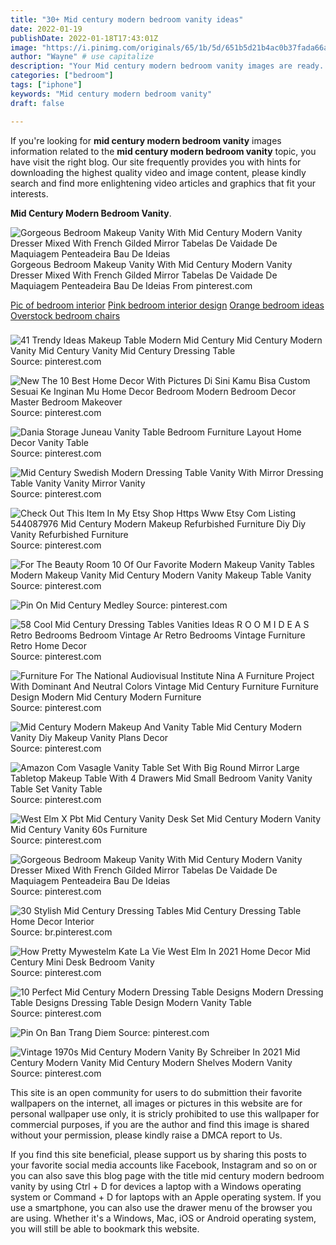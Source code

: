 ```yaml
---
title: "30+ Mid century modern bedroom vanity ideas"
date: 2022-01-19
publishDate: 2022-01-18T17:43:01Z
image: "https://i.pinimg.com/originals/65/1b/5d/651b5d21b4ac0b37fada66a95bb4c089.jpg"
author: "Wayne" # use capitalize
description: "Your Mid century modern bedroom vanity images are ready. Mid century modern bedroom vanity are a topic that is being searched for and liked by netizens now. You can Find and Download the Mid century modern bedroom vanity files here. Get all royalty-free photos."
categories: ["bedroom"]
tags: ["iphone"]
keywords: "Mid century modern bedroom vanity"
draft: false

---
```


If you're looking for **mid century modern bedroom vanity** images information related to the **mid century modern bedroom vanity** topic, you have visit the right  blog.  Our site frequently  provides you with  hints  for downloading  the highest  quality video and image  content, please kindly search and find more enlightening video articles and graphics  that fit your interests.

**Mid Century Modern Bedroom Vanity**. 

![Gorgeous Bedroom Makeup Vanity With Mid Century Modern Vanity Dresser Mixed With French Gilded Mirror Tabelas De Vaidade De Maquiagem Penteadeira Bau De Ideias](https://i.pinimg.com/564x/e2/b9/7c/e2b97ce836e5c60219cf821f70b5f02a.jpg "Gorgeous Bedroom Makeup Vanity With Mid Century Modern Vanity Dresser Mixed With French Gilded Mirror Tabelas De Vaidade De Maquiagem Penteadeira Bau De Ideias")
Gorgeous Bedroom Makeup Vanity With Mid Century Modern Vanity Dresser Mixed With French Gilded Mirror Tabelas De Vaidade De Maquiagem Penteadeira Bau De Ideias From pinterest.com

[Pic of bedroom interior](/pic-of-bedroom-interior/)
[Pink bedroom interior design](/pink-bedroom-interior-design/)
[Orange bedroom ideas](/orange-bedroom-ideas/)
[Overstock bedroom chairs](/overstock-bedroom-chairs/)



### 

 


![41 Trendy Ideas Makeup Table Modern Mid Century Mid Century Modern Vanity Mid Century Vanity Mid Century Dressing Table](https://i.pinimg.com/474x/3e/f7/68/3ef7685125e9fcb4124404a08471e072.jpg "41 Trendy Ideas Makeup Table Modern Mid Century Mid Century Modern Vanity Mid Century Vanity Mid Century Dressing Table")
Source: pinterest.com

 

![New The 10 Best Home Decor With Pictures Di Sini Kamu Bisa Custom Sesuai Ke Inginan Mu Home Decor Bedroom Modern Bedroom Decor Master Bedroom Makeover](https://i.pinimg.com/736x/b0/f4/8b/b0f48bb5b3ed92742906a0729df7a468.jpg "New The 10 Best Home Decor With Pictures Di Sini Kamu Bisa Custom Sesuai Ke Inginan Mu Home Decor Bedroom Modern Bedroom Decor Master Bedroom Makeover")
Source: pinterest.com

 

![Dania Storage Juneau Vanity Table Bedroom Furniture Layout Home Decor Vanity Table](https://i.pinimg.com/originals/75/4c/62/754c6247ffce45e8d59fd1bd8563357b.jpg "Dania Storage Juneau Vanity Table Bedroom Furniture Layout Home Decor Vanity Table")
Source: pinterest.com

 

![Mid Century Swedish Modern Dressing Table Vanity With Mirror Dressing Table Vanity Vanity Mirror Vanity](https://i.pinimg.com/736x/37/ab/64/37ab64bdb48811dd6ad04a224fa9d670--dressing-table-vanity-vanity-tables.jpg "Mid Century Swedish Modern Dressing Table Vanity With Mirror Dressing Table Vanity Vanity Mirror Vanity")
Source: pinterest.com

 

![Check Out This Item In My Etsy Shop Https Www Etsy Com Listing 544087976 Mid Century Modern Makeup Refurbished Furniture Diy Diy Vanity Refurbished Furniture](https://i.pinimg.com/736x/84/19/1d/84191d7cb423bbcc2bae775d08664e9f.jpg "Check Out This Item In My Etsy Shop Https Www Etsy Com Listing 544087976 Mid Century Modern Makeup Refurbished Furniture Diy Diy Vanity Refurbished Furniture")
Source: pinterest.com

 

![For The Beauty Room 10 Of Our Favorite Modern Makeup Vanity Tables Modern Makeup Vanity Mid Century Modern Vanity Makeup Table Vanity](https://i.pinimg.com/736x/4c/44/11/4c441138aae1a71f4a1910ef73779a77--modern-makeup-vanity-modern-vanity-table.jpg "For The Beauty Room 10 Of Our Favorite Modern Makeup Vanity Tables Modern Makeup Vanity Mid Century Modern Vanity Makeup Table Vanity")
Source: pinterest.com

 

![Pin On Mid Century Medley](https://i.pinimg.com/474x/dc/19/84/dc198461f4bc7f55ff029a82a88192c1.jpg "Pin On Mid Century Medley")
Source: pinterest.com

 

![58 Cool Mid Century Dressing Tables Vanities Ideas R O O M I D E A S Retro Bedrooms Bedroom Vintage Ar Retro Bedrooms Vintage Furniture Retro Home Decor](https://i.pinimg.com/736x/b2/c3/25/b2c3257ae341aa672d1f9ca8b25ee087.jpg "58 Cool Mid Century Dressing Tables Vanities Ideas R O O M I D E A S Retro Bedrooms Bedroom Vintage Ar Retro Bedrooms Vintage Furniture Retro Home Decor")
Source: pinterest.com

 

![Furniture For The National Audiovisual Institute Nina A Furniture Project With Dominant And Neutral Colors Vintage Mid Century Furniture Furniture Design Modern Mid Century Modern Furniture](https://i.pinimg.com/originals/05/72/21/057221b8be41b2f8d99e8d6b3f085099.jpg "Furniture For The National Audiovisual Institute Nina A Furniture Project With Dominant And Neutral Colors Vintage Mid Century Furniture Furniture Design Modern Mid Century Modern Furniture")
Source: pinterest.com

 

![Mid Century Modern Makeup And Vanity Table Mid Century Modern Vanity Diy Makeup Vanity Plans Decor](https://i.pinimg.com/736x/a0/f3/c9/a0f3c9a1019810ceb048716bb3264c18.jpg "Mid Century Modern Makeup And Vanity Table Mid Century Modern Vanity Diy Makeup Vanity Plans Decor")
Source: pinterest.com

 

![Amazon Com Vasagle Vanity Table Set With Big Round Mirror Large Tabletop Makeup Table With 4 Drawers Mid Small Bedroom Vanity Vanity Table Set Vanity Table](https://i.pinimg.com/originals/7b/f4/eb/7bf4ebc53e001c8d3be487b01cbf7cc0.jpg "Amazon Com Vasagle Vanity Table Set With Big Round Mirror Large Tabletop Makeup Table With 4 Drawers Mid Small Bedroom Vanity Vanity Table Set Vanity Table")
Source: pinterest.com

 

![West Elm X Pbt Mid Century Vanity Desk Set Mid Century Modern Vanity Mid Century Vanity 60s Furniture](https://i.pinimg.com/736x/b6/71/9a/b6719aeb183c48a4bcd966552f616fd5.jpg "West Elm X Pbt Mid Century Vanity Desk Set Mid Century Modern Vanity Mid Century Vanity 60s Furniture")
Source: pinterest.com

 

![Gorgeous Bedroom Makeup Vanity With Mid Century Modern Vanity Dresser Mixed With French Gilded Mirror Tabelas De Vaidade De Maquiagem Penteadeira Bau De Ideias](https://i.pinimg.com/564x/e2/b9/7c/e2b97ce836e5c60219cf821f70b5f02a.jpg "Gorgeous Bedroom Makeup Vanity With Mid Century Modern Vanity Dresser Mixed With French Gilded Mirror Tabelas De Vaidade De Maquiagem Penteadeira Bau De Ideias")
Source: pinterest.com

 

![30 Stylish Mid Century Dressing Tables Mid Century Dressing Table Home Decor Interior](https://i.pinimg.com/originals/02/50/bb/0250bb5b0d3cd3d72843e51b175d4389.jpg "30 Stylish Mid Century Dressing Tables Mid Century Dressing Table Home Decor Interior")
Source: br.pinterest.com

 

![How Pretty Mywestelm Kate La Vie West Elm In 2021 Home Decor Mid Century Mini Desk Bedroom Vanity](https://i.pinimg.com/originals/bd/ac/10/bdac10a26d65e466610e78b46910efd4.jpg "How Pretty Mywestelm Kate La Vie West Elm In 2021 Home Decor Mid Century Mini Desk Bedroom Vanity")
Source: pinterest.com

 

![10 Perfect Mid Century Modern Dressing Table Designs Modern Dressing Table Designs Dressing Table Design Modern Vanity Table](https://i.pinimg.com/originals/89/65/3c/89653ca7f2f21f8763e805ce3783329a.jpg "10 Perfect Mid Century Modern Dressing Table Designs Modern Dressing Table Designs Dressing Table Design Modern Vanity Table")
Source: pinterest.com

 

![Pin On Ban Trang Diem](https://i.pinimg.com/originals/8a/55/0b/8a550bf8d9a81fcf35e917f1e7b1a957.jpg "Pin On Ban Trang Diem")
Source: pinterest.com

 

![Vintage 1970s Mid Century Modern Vanity By Schreiber In 2021 Mid Century Modern Vanity Mid Century Modern Shelves Modern Vanity](https://i.pinimg.com/originals/65/1b/5d/651b5d21b4ac0b37fada66a95bb4c089.jpg "Vintage 1970s Mid Century Modern Vanity By Schreiber In 2021 Mid Century Modern Vanity Mid Century Modern Shelves Modern Vanity")
Source: pinterest.com

 

This site is an open community for users to do submittion their favorite wallpapers on the internet, all images or pictures in this website are for personal wallpaper use only, it is stricly prohibited to use this wallpaper for commercial purposes, if you are the author and find this image is shared without your permission, please kindly raise a DMCA report to Us.

If you find this site beneficial, please support us by sharing this posts to your favorite social media accounts like Facebook, Instagram and so on or you can also save this blog page with the title mid century modern bedroom vanity by using Ctrl + D for devices a laptop with a Windows operating system or Command + D for laptops with an Apple operating system. If you use a smartphone, you can also use the drawer menu of the browser you are using. Whether it's a Windows, Mac, iOS or Android operating system, you will still be able to bookmark this website.
